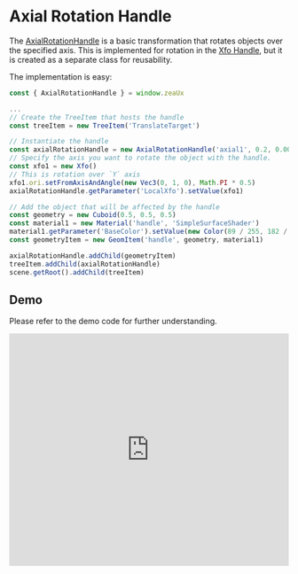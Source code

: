 # Axial Rotation Handle
The [AxialRotationHandle](api/Handles/AxialRotationHandle) is a basic transformation that rotates objects over the specified axis.
This is implemented for rotation in the [Xfo Handle](how-to/handles/xfo-handle), but it is created as a separate class for reusability.

The implementation is easy:

```javascript
const { AxialRotationHandle } = window.zeaUx

...
// Create the TreeItem that hosts the handle
const treeItem = new TreeItem('TranslateTarget')

// Instantiate the handle
const axialRotationHandle = new AxialRotationHandle('axial1', 0.2, 0.007, new Color('#6600FF'))
// Specify the axis you want to rotate the object with the handle.
const xfo1 = new Xfo()
// This is rotation over `Y` axis
xfo1.ori.setFromAxisAndAngle(new Vec3(0, 1, 0), Math.PI * 0.5)
axialRotationHandle.getParameter('LocalXfo').setValue(xfo1)

// Add the object that will be affected by the handle
const geometry = new Cuboid(0.5, 0.5, 0.5)
const material1 = new Material('handle', 'SimpleSurfaceShader')
material1.getParameter('BaseColor').setValue(new Color(89 / 255, 182 / 255, 92 / 255))
const geometryItem = new GeomItem('handle', geometry, material1)

axialRotationHandle.addChild(geometryItem)
treeItem.addChild(axialRotationHandle)
scene.getRoot().addChild(treeItem)
```

## Demo
Please refer to the demo code for further understanding.

<!-- Copy and Paste Me -->
<div class="glitch-embed-wrap" style="height: 420px; width: 100%;">
  <iframe
    src="https://glitch.com/embed/#!/embed/zea-demo-axial-rotation-handle?path=index.html&previewSize=100"
    title="zea-demo-axial-rotation-handle on Glitch"
    allow="geolocation; microphone; camera; midi; vr; encrypted-media"
    style="height: 100%; width: 100%; border: 0;">
  </iframe>
</div>